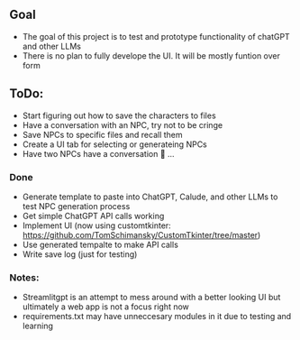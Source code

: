 ## Goal
- The goal of this project is to test and prototype functionality of chatGPT and other LLMs 
- There is no plan to fully develope the UI. It will be mostly funtion over form

## ToDo:
- Start figuring out how to save the characters to files
- Have a conversation with an NPC, try not to be cringe
- Save NPCs to specific files and recall them
- Create a UI tab for selecting or generateing NPCs
- Have two NPCs have a conversation 🤔 ...

### Done
- Generate template to paste into ChatGPT, Calude, and other LLMs to test NPC generation process
- Get simple ChatGPT API calls working
- Implement UI (now using customtkinter: https://github.com/TomSchimansky/CustomTkinter/tree/master) 
- Use generated tempalte to make API calls
- Write save log (just for testing)


### Notes:
- Streamlitgpt is an attempt to mess around with a better looking UI but ultimately a web app is not a focus right now
- requirements.txt may have unneccesary modules in it due to testing and learning
